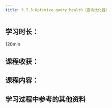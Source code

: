 ```yaml
---
title: 3.7.3 Optimize query health（查询优化器）
---
```


## 学习时长：

120min

## 课程收获：



## 课程内容：

> 






## 学习过程中参考的其他资料

